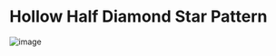 # Hollow Half Diamond Star Pattern
![image](https://user-images.githubusercontent.com/75837613/135948287-9d5b4d30-56c6-4641-ac2b-cf4cfcef4340.png)
